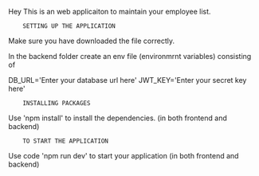 Hey This is an web applicaiton to maintain your employee list.

        SETTING UP THE APPLICATION

Make sure you have downloaded the file correctly.

In the backend folder create an env file (environmrnt variables) consisting of

DB_URL='Enter your database url here' 
JWT_KEY='Enter your secret key here'

        INSTALLING PACKAGES

Use 'npm install' to install the dependencies.
(in both frontend and backend)

        TO START THE APPLICATION

Use code 'npm run dev' to start your application
(in both frontend and backend)
